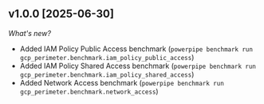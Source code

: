 ## v1.0.0 [2025-06-30]

_What's new?_

- Added IAM Policy Public Access benchmark (`powerpipe benchmark run gcp_perimeter.benchmark.iam_policy_public_access`)
- Added IAM Policy Shared Access benchmark (`powerpipe benchmark run gcp_perimeter.benchmark.iam_policy_shared_access`)
- Added Network Access benchmark (`powerpipe benchmark run gcp_perimeter.benchmark.network_access`) 
